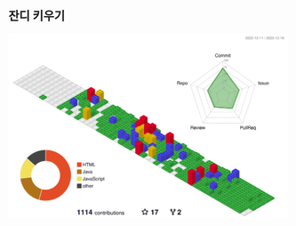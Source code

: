 


<!-- ![solfany's GitHub stats](https://github-readme-stats.vercel.app/api?username=solfany&show_icons=true&theme=radical) -->

<!-- ![image](https://media.giphy.com/media/fb4haewhv8ttpwpfMw/giphy.gif) -->


## 잔디 키우기 

  ![](./profile-3d-contrib/profile-gitblock.svg)
    
